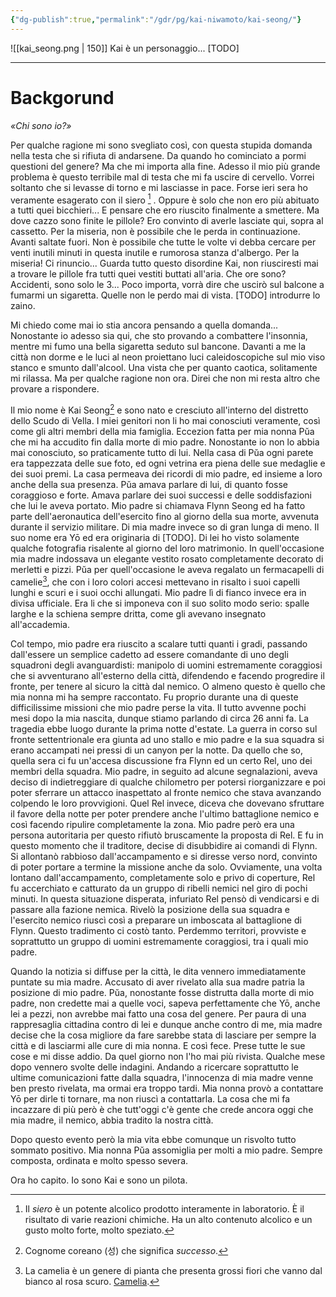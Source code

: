 ```yaml
---
{"dg-publish":true,"permalink":"/gdr/pg/kai-niwamoto/kai-seong/"}
---
```



![[kai_seong.png \| 150]]  Kai è un personaggio... [TODO]


---

# Backgorund

_«Chi sono io?»_

Per qualche ragione mi sono svegliato così, con questa stupida domanda nella testa che si rifiuta di andarsene. Da quando ho cominciato a pormi questioni del genere? 
Ma che mi importa alla fine. Adesso il mio più grande problema è questo terribile mal di testa che mi fa uscire di cervello. Vorrei soltanto che si levasse di torno e mi lasciasse in pace. 
Forse ieri sera ho veramente esagerato con il siero [^1] . Oppure è solo che non ero più abituato a tutti quei bicchieri... E pensare che ero riuscito finalmente a smettere. 
Ma dove cazzo sono finite le pillole? Ero convinto di averle lasciate qui, sopra al cassetto. Per la miseria, non è possibile che le perda in continuazione. Avanti saltate fuori. Non è possibile che tutte le volte vi debba cercare per venti inutili minuti in questa inutile e rumorosa stanza d'albergo.
Per la miseria! Ci rinuncio...
Guarda tutto questo disordine Kai, non riusciresti mai a trovare le pillole fra tutti quei vestiti buttati all'aria. 
Che ore sono? Accidenti, sono solo le 3... Poco importa, vorrà dire che uscirò sul balcone a fumarmi un sigaretta. Quelle non le perdo mai di vista. 
[TODO] introdurre lo zaino. 

Mi chiedo come mai io stia ancora pensando a quella domanda... Nonostante io adesso sia qui, che sto provando a combattere l'insonnia, mentre mi fumo una bella sigaretta seduto sul bancone. Davanti a me la città non dorme e le luci al neon proiettano luci caleidoscopiche sul mio viso stanco e smunto dall'alcool. Una vista che per quanto caotica, solitamente mi rilassa. Ma per qualche ragione non ora.
Direi che non mi resta altro che provare a rispondere.

Il mio nome è Kai Seong[^2] e sono nato e cresciuto all'interno del distretto dello Scudo di Vella. I miei genitori non li ho mai conosciuti veramente, così come gli altri membri della mia famiglia. Eccezion fatta per mia nonna Pŭa che mi ha accudito fin dalla morte di mio padre. Nonostante io non lo abbia mai conosciuto, so praticamente tutto di lui. Nella casa di Pŭa ogni parete era tappezzata delle sue foto, ed ogni vetrina era piena delle sue medaglie e dei suoi premi. 
La casa permeava dei ricordi di mio padre, ed insieme a loro anche della sua presenza. Pŭa amava parlare di lui, di quanto fosse coraggioso e forte. Amava parlare dei suoi successi e delle soddisfazioni che lui le aveva portato. 
Mio padre si chiamava Flynn Seong ed ha fatto parte dell'aeronautica dell'esercito fino al giorno della sua morte, avvenuta durante il servizio militare. Di mia madre invece so di gran lunga di meno. Il suo nome era Yō ed era originaria di [TODO]. Di lei ho visto solamente qualche fotografia risalente al giorno del loro matrimonio. In quell'occasione mia madre indossava un elegante vestito rosato completamente decorato di merletti e pizzi. Pŭa per quell'occasione le aveva regalato un fermacapelli di camelie[^3], che con i loro colori accesi mettevano in risalto i suoi capelli lunghi e scuri e i suoi occhi allungati. 
Mio padre lì di fianco invece era in divisa ufficiale. Era li che si imponeva con il suo solito modo serio: spalle larghe e la schiena sempre dritta, come gli avevano insegnato all'accademia. 

Col tempo, mio padre era riuscito a scalare tutti quanti i gradi, passando dall'essere un semplice cadetto ad essere comandante di uno degli squadroni degli avanguardisti: manipolo di uomini estremamente coraggiosi che si avventurano all'esterno della città, difendendo e facendo progredire il fronte, per tenere al sicuro la città dal nemico. O almeno questo è quello che mia nonna mi ha sempre raccontato.
Fu proprio durante una di queste difficilissime missioni che mio padre perse la vita. Il tutto avvenne pochi mesi dopo la mia nascita, dunque stiamo parlando di circa 26 anni fa. 
La tragedia ebbe luogo durante la prima notte d'estate. La guerra in corso sul fronte settentrionale era giunta ad uno stallo e mio padre e la sua squadra si erano accampati nei pressi di un canyon per la notte. Da quello che so, quella sera ci fu un'accesa discussione fra Flynn ed un certo Rel, uno dei membri della squadra. Mio padre, in seguito ad alcune segnalazioni, aveva deciso di indietreggiare di qualche chilometro per potersi riorganizzare e poi poter sferrare un attacco inaspettato al fronte nemico che stava avanzando colpendo le loro provvigioni. Quel Rel invece, diceva che dovevano sfruttare il favore della notte  per poter prendere anche l'ultimo battaglione nemico e così facendo ripulire completamente la zona.
Mio padre però era una persona autoritaria per questo rifiutò bruscamente la proposta di Rel. E fu in questo momento che il traditore, decise di disubbidire ai comandi di Flynn. 
Si allontanò rabbioso dall'accampamento e si diresse verso nord, convinto di poter portare a termine la missione anche da solo. Ovviamente, una volta lontano dall'accampamento, completamente solo e privo di coperture, Rel fu accerchiato e catturato da un gruppo di ribelli nemici nel giro di pochi minuti. 
In questa situazione disperata, infuriato Rel pensò di vendicarsi e di passare alla fazione nemica. Rivelò la posizione della sua squadra e l'esercito nemico riuscì così a preparare un imboscata al battaglione di Flynn. Questo tradimento ci costò tanto. Perdemmo territori, provviste e soprattutto un gruppo di uomini estremamente coraggiosi, tra i quali mio padre.

Quando la notizia si diffuse per la città, le dita vennero immediatamente puntate su mia madre. Accusato di aver rivelato alla sua madre patria la posizione di mio padre. Pŭa, nonostante fosse distrutta dalla morte di mio padre, non credette mai a quelle voci, sapeva perfettamente che Yō, anche lei a pezzi, non avrebbe mai fatto una cosa del genere. 
Per paura di una rappresaglia cittadina contro di lei e dunque anche contro di me, mia madre decise che la cosa migliore da fare sarebbe stata di lasciare per sempre la città e di lasciarmi alle cure di mia nonna. E così fece. Prese tutte le sue cose e mi disse addio. Da quel giorno non l'ho mai più rivista. 
Qualche mese dopo vennero svolte delle indagini. Andando a ricercare soprattutto le ultime comunicazioni fatte dalla squadra, l'innocenza di mia madre venne ben presto rivelata, ma ormai era troppo tardi. Mia nonna provò a contattare Yō per dirle ti tornare, ma non riuscì a contattarla. La cosa che mi fa incazzare di più però è che tutt'oggi c'è gente che crede ancora oggi che mia madre, il nemico, abbia tradito la nostra città.

Dopo questo evento però la mia vita ebbe comunque un risvolto tutto sommato positivo. Mia nonna Pŭa assomiglia per molti a mio padre. Sempre composta, ordinata e molto spesso severa.  

Ora ho capito. Io sono Kai e sono un pilota.

[^1]: Il _siero_ è un potente alcolico prodotto interamente in laboratorio. È il risultato di varie reazioni chimiche. Ha un alto contenuto alcolico e un gusto molto forte, molto speziato.
[^2]: Cognome coreano (성) che significa _successo_.
[^3]: La camelia è un genere di pianta che presenta grossi fiori che vanno dal bianco al rosa scuro. [Camelia](https://commons.wikimedia.org/wiki/File:Camellia_japonica_%27Pink_Perfection%27.jpg#/media/File:Camellia_japonica_'Pink_Perfection'.jpg).







